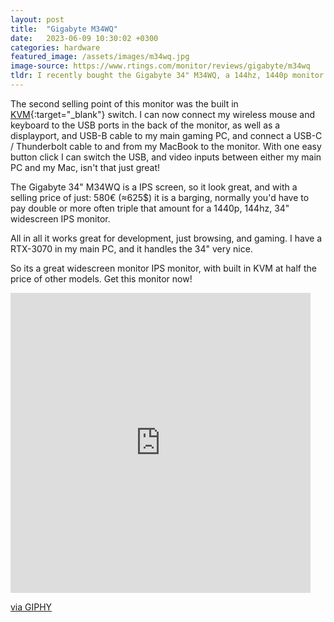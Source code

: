 ```yaml
---
layout: post
title:  "Gigabyte M34WQ"
date:   2023-06-09 10:30:02 +0300
categories: hardware
featured_image: /assets/images/m34wq.jpg
image-source: https://www.rtings.com/monitor/reviews/gigabyte/m34wq
tldr: I recently bought the Gigabyte 34" M34WQ, a 144hz, 1440p monitor. This monitor is huge when it comes to my tiny MacBook Pro 16" screen. The main selling point of this monitor was the non-curved wide screen. I plan on using this screen vertically to display all my code. I have a 32" curved monitor as well, and I'll be interesting to see how well they compare and work together.
---
```


The second selling point of this monitor was the built in [KVM](https://en.wikipedia.org/wiki/KVM_switch){:target="_blank"} switch. I can now connect my wireless mouse and keyboard to the USB ports in the back of the monitor, as well as a displayport, and USB-B cable to my main gaming PC, and connect a USB-C / Thunderbolt cable to and from my MacBook to the monitor. With one easy button click I can switch the USB, and video inputs between either my main PC and my Mac, isn't that just great!  

The Gigabyte 34" M34WQ is a IPS screen, so it look great, and with a selling price of just: 580€ (≈625$) it is a barging, normally you'd have to pay double or more often triple that amount for a 1440p, 144hz, 34" widescreen IPS monitor.

All in all it works great for development, just browsing, and gaming. I have a RTX-3070 in my main PC, and it handles the 34" very nice.

So its a great widescreen monitor IPS monitor, with built in KVM at half the price of other models. Get this monitor now!

<iframe src="https://giphy.com/embed/l2RdUvClCHDTvNnU2j" width="480" height="480" frameBorder="0" class="giphy-embed" allowFullScreen></iframe><p><a href="https://giphy.com/gifs/pudgypenguins-penguin-buy-penguins-l2RdUvClCHDTvNnU2j">via GIPHY</a></p>


